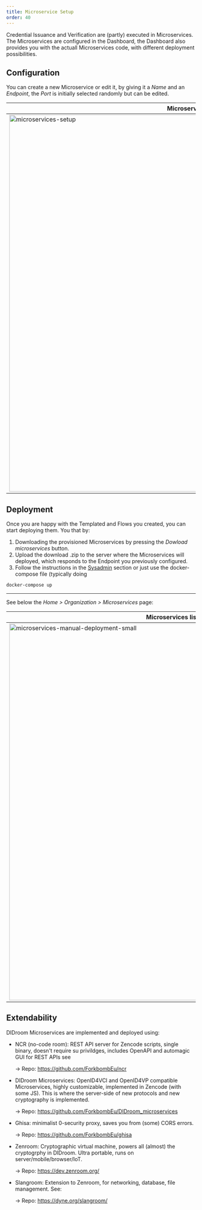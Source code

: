```yaml
---
title: Microservice Setup
order: 40
---
```


Credential Issuance and Verification are (partly) executed in Microservices. The Microservices are configured in the Dashboard, the Dashboard also provides you with the actuall Microservices code, with different deployment possibilities.  


## Configuration

You can create a new Microservice or edit it, by giving it a *Name* and an *Endpoint*, the *Port* is initially selected randomly but can be edited. 

| Microservices setup  |  
|--|
| <img src="../images/dashboard/microservices-setup.png" alt="microservices-setup" width="1000"/> |  

## Deployment

Once you are happy with the Templated and Flows you created, you can start deploying them. You that by: 

1. Downloading the provisioned Microservices by pressing the *Dowload microservices* button. 
1. Upload the download .zip to the server where the Microservices will deployed, which responds to the Endpoint you previously configured.
1. Follow the instructions in the [Sysadmin](../Sysadmin/deploy_microservices.html) section or just use the docker-compose file (typically doing 

```bash
docker-compose up
```

----

See below the *Home > Organization > Microservices* page:


| Microservices list and Deployment  |  
|--|
| <img src="../images/dashboard/microservices-manual-deployment-small.png" alt="microservices-manual-deployment-small" width="1000"/> |  



## Extendability

DIDroom Microservices are implemented and deployed using: 


- NCR (no-code room):  REST API server for Zencode scripts, single binary, doesn't require su privildges, includes OpenAPI and automagic GUI for REST APIs  see 

	-> Repo: https://github.com/ForkbombEu/ncr

- DIDroom Microservices: OpenID4VCI and OpenID4VP compatible Microservices, highly customizable, implemented in Zencode (with some JS). This is where the server-side of new protocols and new cryptography is implemented. 

 	-> Repo: https://github.com/ForkbombEu/DIDroom_microservices

- Ghisa: minimalist 0-security proxy, saves you from (some) CORS errors. 

	-> Repo: https://github.com/ForkbombEu/ghisa


- Zenroom: Cryptographic virtual machine, powers all (almost) the cryptogrphy in DIDroom. Ultra portable, runs on server/mobile/browser/IoT. 

	-> Repo: https://dev.zenroom.org/
	
- Slangroom: Extension to Zenroom, for networking, database, file management. See: 

	-> Repo: https://dyne.org/slangroom/ 
	

